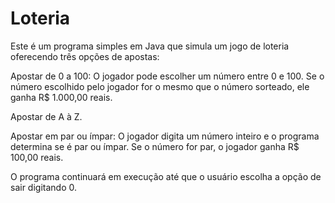 # Loteria

Este é um programa simples em Java que simula um jogo de loteria oferecendo três opções de apostas:

Apostar de 0 a 100: O jogador pode escolher um número entre 0 e 100. Se o número escolhido pelo jogador for o mesmo que o número sorteado, ele ganha R$ 1.000,00 reais.

Apostar de A à Z.

Apostar em par ou ímpar: O jogador digita um número inteiro e o programa determina se é par ou ímpar. Se o número for par, o jogador ganha R$ 100,00 reais.

O programa continuará em execução até que o usuário escolha a opção de sair digitando 0.
